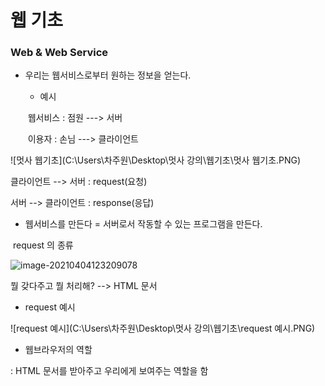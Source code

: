

# 웹 기초

### Web & Web Service

* 우리는 웹서비스로부터 원하는 정보을 얻는다.

  - 예시 

  ​	웹서비스 : 점원 --->  서버

  ​	이용자 : 손님     --->  클라이언트 

  

 ![멋사 웹기초](C:\Users\차주원\Desktop\멋사 강의\웹기초\멋사 웹기초.PNG)

클라이언트 --> 서버 : request(요청)

서버 --> 클라이언트 : response(응답)



* 웹서비스를 만든다 = 서버로서 작동할 수 있는 프로그램을 만든다.



​                                                                      request 의 종류

<img src="C:\Users\차주원\AppData\Roaming\Typora\typora-user-images\image-20210404123209078.png" alt="image-20210404123209078"  />



뭘 갖다주고 뭘 처리해? --> HTML 문서



- request 예시

![request 예시](C:\Users\차주원\Desktop\멋사 강의\웹기초\request 예시.PNG)



* 웹브라우저의 역할

: HTML 문서를 받아주고 우리에게 보여주는 역할을 함





